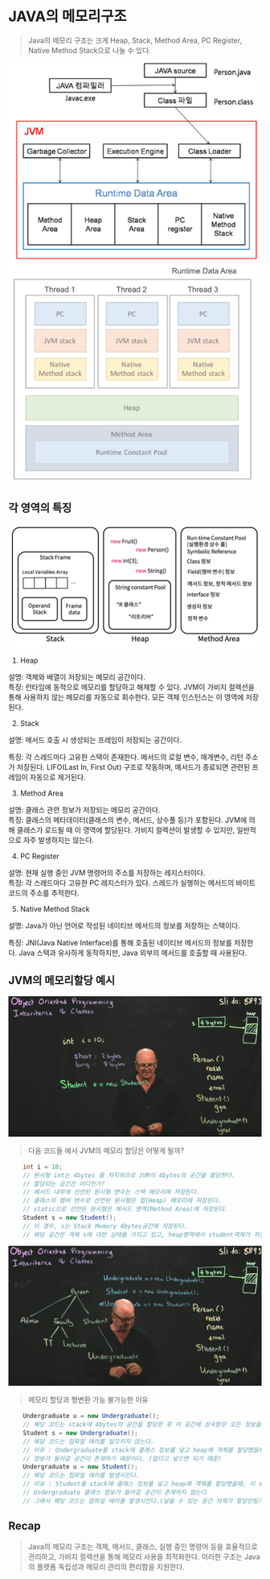 # JAVA의 메모리구조

> Java의 메모리 구조는 크게 Heap, Stack, Method Area, PC Register, Native Method Stack으로 나눌 수 있다.

![memory1](images/memory1.png)
![memory3](images/memory3.webp)

## 각 영역의 특징

![memory2](images/memory2.png)

1. Heap

설명: 객체와 배열이 저장되는 메모리 공간이다.<br>
특징: 런타임에 동적으로 메모리를 할당하고 해제할 수 있다.
JVM이 가비지 컬렉션을 통해 사용하지 않는 메모리를 자동으로 회수한다.
모든 객체 인스턴스는 이 영역에 저장된다.

2. Stack

설명: 메서드 호출 시 생성되는 프레임이 저장되는 공간이다.<br>

특징:
각 스레드마다 고유한 스택이 존재한다.
메서드의 로컬 변수, 매개변수, 리턴 주소가 저장된다.
LIFO(Last In, First Out) 구조로 작동하며, 메서드가 종료되면 관련된 프레임이 자동으로 제거된다.


3. Method Area

설명: 클래스 관련 정보가 저장되는 메모리 공간이다.<br>
특징: 클래스의 메타데이터(클래스의 변수, 메서드, 상수풀 등)가 포함된다.
JVM에 의해 클래스가 로드될 때 이 영역에 할당된다.
가비지 컬렉션이 발생할 수 있지만, 일반적으로 자주 발생하지는 않는다.

4. PC Register

설명: 현재 실행 중인 JVM 명령어의 주소를 저장하는 레지스터이다.<br>
특징: 각 스레드마다 고유한 PC 레지스터가 있다.
스레드가 실행하는 메서드의 바이트코드의 주소를 추적한다.

5. Native Method Stack

설명: Java가 아닌 언어로 작성된 네이티브 메서드의 정보를 저장하는 스택이다.<br>

특징: JNI(Java Native Interface)를 통해 호출된 네이티브 메서드의 정보를 저장한다.
Java 스택과 유사하게 동작하지만, Java 외부의 메서드를 호출할 때 사용된다.

## JVM의 메모리할당 예시

![img4](images/memory4.png)

> 다음 코드들 에서 JVM의 메모리 할당은 어떻게 될까?
```java
    int i = 10;
    // 원시형 int는 4bytes 를 차지하므로 JVM이 4bytes의 공간을 할당한다.
    // 할당되는 공간은 어디인가?
    // 메서드 내부에 선언된 원시형 변수는 스택 메모리에 저장된다.
    // 클래스의 멤버 변수로 선언된 원시형은 힙(Heap) 메모리에 저장된다.
    // static으로 선언된 원시형은 메서드 영역(Method Area)에 저장된다.
    Student s = new Student();
    // 이 경우, s는 Stack Memory 4bytes공간에 저장된다.
    // 해당 공간은 객체 s에 대한 상태를 가지고 있고, heap영역에서 student객체가 저장된 부분을 가르키는 포인터이다. (Metadata를 가지고있는 저장공간)
```
![img5](images/memory5.png)
> 메모리 할당과 형변환 가능 불가능한 이유

```java
    Undergraduate u = new Undergraduate();
    // 해당 코드는 stack에 4bytes의 공간을 할당한 후 이 공간에 상속받은 모든 정보들(Person, student, undergraduate)의 정보를 넣는다.
    Student s = new Undergraduate();
    // 해당 코드는 컴파일 에러를 일으키지 않는다.
    // 이유 : Undergraduate를 stack에 클래스 정보를 넣고 heap에 객체를 할당했을때, Student에 대한
    // 정보가 들어갈 공간이 존재하기 때문이다. (없다고 넣으면 되기 때문)
    Undergraduate u = new Student();
    // 해당 코드는 컴파일 에러를 발생시킨다.
    // 이유 : Student를 stack에 클래스 정보를 넣고 heap에 객체를 할당했을때, 이 stack 공간에는
    // Undergraduate 클래스 정보가 들어갈 공간이 존재하지 않는다.
    // 그래서 해당 코드는 컴파일 에러를 발생시킨다.(넣을 수 있는 공간 자체가 할당안됬기 때문)
```

## Recap

> Java의 메모리 구조는 객체, 메서드, 클래스, 실행 중인 명령어 등을 효율적으로 관리하고, 가비지 컬렉션을 통해 메모리 사용을 최적화한다. 이러한 구조는 Java의 플랫폼 독립성과 메모리 관리의 편리함을 지원한다.